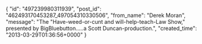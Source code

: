  {
   "id": "497239980311939",
   "post_id": "462493170453287_497054310330506",
   "from_name": "Derek Moran",
   "message": "The \"Have-weed-or-cunt and will-help-teach-Law Show,\" presented by BigBluebutton.....a Scott Duncan-production.",
   "created_time": "2013-03-29T01:36:56+0000"
 }

